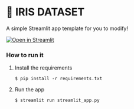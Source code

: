 # 🎈 IRIS DATASET

A simple Streamlit app template for you to modify!

[![Open in Streamlit](https://static.streamlit.io/badges/streamlit_badge_black_white.svg)](https://iris-eda-12345iris.streamlit.app/)

### How to run it

1. Install the requirements

   ```
   $ pip install -r requirements.txt
   ```

2. Run the app

   ```
   $ streamlit run streamlit_app.py
   ```
